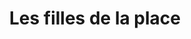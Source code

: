 ---
title: "Les filles de la place"
url: /gallargues-le-montueux/les-filles-de-la-place/
shop: vêtements
---